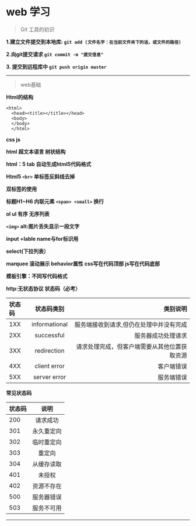 # web 学习 #
>Git 工具的初识

**1.建立文件提交到本地库: ```git add (文件名字：在当前文件夹下的话，或文件的路径)```**

**2.向git提交请求 ```git commit -m "提交信息"```**

**3. 提交到远程库中 ```git push origin master```**
***

>web基础

**Html的结构**

```
<html>
  <head><title></title></head>
  <body>
  </body>
  </html>
```
**css     js**

**html 超文本语言 树状结构**

**html：5 tab 自动生成html5代码格式**

**Html5 ```<br>``` 单标签反斜线去掉**

**双标签的使用**

**标题H1~H6  内联元素 ```<span> <small>``` 换行**

**ol ul 有序 无序列表**

**```<img>``` alt:图片丢失显示一段文字**

**input +lable  name与for标识用**

**select(下拉列表）**

**marquee 滚动展示 behavior属性 css写在代码顶部 js写在代码底部**

**模板引擎：不同写代码格式**

**http:无状态协议 状态码（必考）**

| 状态码 | 状态码类别 | 类别说明 |
| :----- | :-------: | ------: |
|1XX  |informational  | 服务端接收到请求,但仍在处理中并没有完成  |
|2XX  |successful |服务器成功处理请求|
|3XX|redirection|请求处理完成，但客户端需要从其他位置获取资源|
|4XX|client error|客户端错误|
|5XX|server error|服务端错误|

**常见状态码**

|状态码|说明|
|:--|:--:|
|200|请求成功|
|301|永久重定向|
|302|临时重定向|
|303|重定向|
|304|从缓存读取|
|401|未授权|
|402|资源不存在|
|500|服务器错误|
|503|服务不可用|

***

